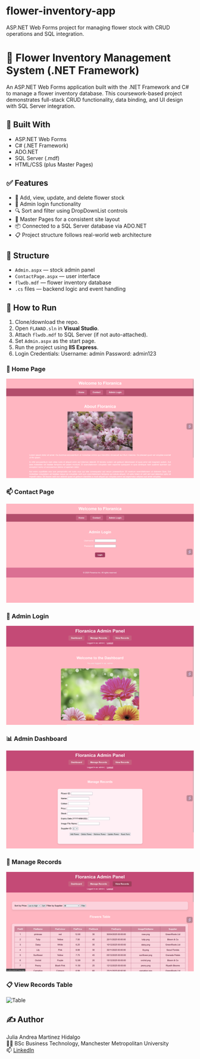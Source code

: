 # flower-inventory-app
ASP.NET Web Forms project for managing flower stock with CRUD operations and SQL integration.
# 🌸 Flower Inventory Management System (.NET Framework)

An ASP.NET Web Forms application built with the .NET Framework and C# to manage a flower inventory database. This coursework-based project demonstrates full-stack CRUD functionality, data binding, and UI design with SQL Server integration.

## 🔧 Built With
- ASP.NET Web Forms
- C# (.NET Framework)
- ADO.NET
- SQL Server (.mdf)
- HTML/CSS (plus Master Pages)

## ✅ Features
- 🌼 Add, view, update, and delete flower stock
- 🔐 Admin login functionality
- 🔍 Sort and filter using DropDownList controls
- 🧩 Master Pages for a consistent site layout
- 📦 Connected to a SQL Server database via ADO.NET
- 📋 Project structure follows real-world web architecture

## 📁 Structure
- `Admin.aspx` — stock admin panel
- `ContactPage.aspx` — user interface
- `flwdb.mdf` — flower inventory database
- `.cs` files — backend logic and event handling

## 🚀 How to Run
1. Clone/download the repo.
2. Open `FLAWAD.sln` in **Visual Studio**.
3. Attach `flwdb.mdf` to SQL Server (if not auto-attached).
4. Set `Admin.aspx` as the start page.
5. Run the project using **IIS Express**.
6. Login Credentials:
Username: admin
Password: admin123

### 🌸 Home Page  
![Home Page](Screenshot%202025-07-17%20115903.png)

### 📫 Contact Page  
![Contact](Screenshot%202025-07-17%20115938.png)

### 🔐 Admin Login  
![Login](Screenshot%202025-07-17%20115955.png)

### 📊 Admin Dashboard  
![Dashboard](Screenshot%202025-07-17%20120007.png)

### 📝 Manage Records  
![Manage](Screenshot%202025-07-17%20120014.png)

### 📋 View Records Table  
![Table](Screenshot%202025-07-17%20120026.png)

## ✍️ Author
Julia Andrea Martinez Hidalgo  
👩‍🎓 BSc Business Technology, Manchester Metropolitan University  
📫 [LinkedIn](https://www.linkedin.com/in/julia-andrea-martinez-hidalgo-00baaa2b4)
